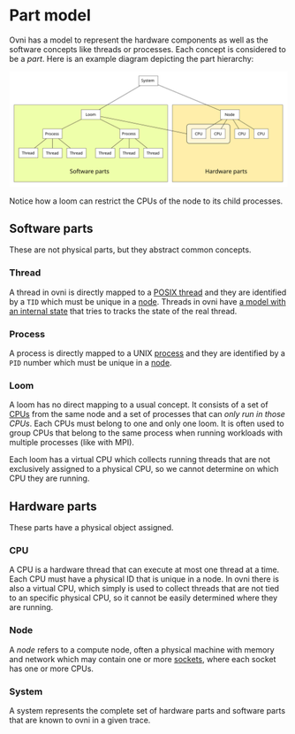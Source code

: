 # Part model

Ovni has a model to represent the hardware components as well as the software
concepts like threads or processes. Each concept is considered to be a *part*.
Here is an example diagram depicting the part hierarchy:

![lalala](part-model.svg "foo bar")

Notice how a loom can restrict the CPUs of the node to its child processes.

## Software parts

These are not physical parts, but they abstract common concepts.

### Thread

A thread in ovni is directly mapped to a [POSIX
thread](https://en.wikipedia.org/wiki/Pthreads) and they are identified by a
`TID` which must be unique in a [node](#node). Threads in ovni have [a model with
an internal state](../emulation/ovni.md/#thread_model) that tries to tracks the
state of the real thread.

### Process

A process is directly mapped to a UNIX
[process](https://en.wikipedia.org/wiki/Process_(computing)) and they are
identified by a `PID` number which must be unique in a [node](#node).

### Loom

A loom has no direct mapping to a usual concept. It consists of a set of
[CPUs](#cpu) from the same node and a set of processes that can *only run in
those CPUs*. Each CPUs must belong to one and only one loom. It is often used
to group CPUs that belong to the same process when running workloads with
multiple processes (like with MPI).

Each loom has a virtual CPU which collects running threads that are not
exclusively assigned to a physical CPU, so we cannot determine on which CPU they
are running.

## Hardware parts

These parts have a physical object assigned.

### CPU

A CPU is a hardware thread that can execute at most one thread at a time. Each
CPU must have a physical ID that is unique in a node. In ovni there is also a
virtual CPU, which simply is used to collect threads that are not tied to an
specific physical CPU, so it cannot be easily determined where they are running.

### Node

A *node* refers to a compute node, often a physical machine with memory and
network which may contain one or more
[sockets](https://en.wikipedia.org/wiki/CPU_socket), where each socket has one
or more CPUs.

### System

A system represents the complete set of hardware parts and software parts that
are known to ovni in a given trace.
